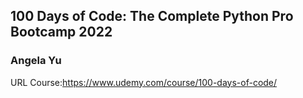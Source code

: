 ## 100 Days of Code: The Complete Python Pro Bootcamp 2022

### Angela Yu






URL Course:https://www.udemy.com/course/100-days-of-code/

